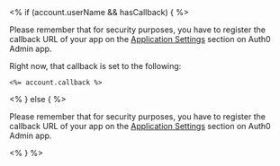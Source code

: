 <div class="setup-callback">
<% if (account.userName  && hasCallback) { %>
<p>Please remember that for security purposes, you have to register the callback URL of your app on the <a href="<%=uiAppSettingsURL %>" target="_blank">Application Settings</a> section on Auth0 Admin app.</p>
<p>Right now, that callback is set to the following:
<pre><code><%= account.callback %></code></pre>
</p>
<% } else { %>
<p>Please remember that for security purposes, you have to register the callback URL of your app on the <a href="https://app.auth0.com/#/applications" target="_blank">Application Settings</a> section on Auth0 Admin app.</p>
<% } %>

</div>

